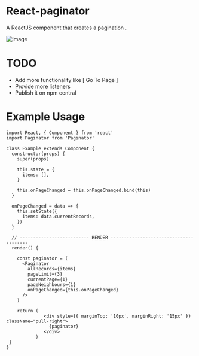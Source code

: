 # React-paginator
A ReactJS component that creates a pagination .

![image](https://user-images.githubusercontent.com/20374208/67392023-77849800-f5a8-11e9-8cd9-95e6eed9bdf0.png)


# TODO
* Add more functionality like [ Go To Page ]
* Provide more listeners
* Publish it on npm central

# Example Usage 

```JS
import React, { Component } from 'react'
import Paginator from 'Paginator'

class Example extends Component {
  constructor(props) {
    super(props)

    this.state = {
      items: [],
    }

    this.onPageChanged = this.onPageChanged.bind(this)
  }

  onPageChanged = data => {
    this.setState({
      items: data.currentRecords,
    })
  }

  // -------------------------- RENDER ---------------------------------------
  render() {

    const paginator = (
      <Paginator
        allRecords={items}
        pageLimit={3}
        currentPage={1}
        pageNeighbours={1}
        onPageChanged={this.onPageChanged}
      />
    )
    
    return (
              <div style={{ marginTop: '10px', marginRight: '15px' }} className="pull-right">
                {paginator}
              </div>
           )
 }
}   

```
